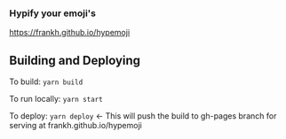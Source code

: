 ### Hypify your emoji's

https://frankh.github.io/hypemoji

## Building and Deploying

To build: `yarn build`

To run locally: `yarn start`

To deploy: `yarn deploy` <- This will push the build to gh-pages branch for serving at frankh.github.io/hypemoji
